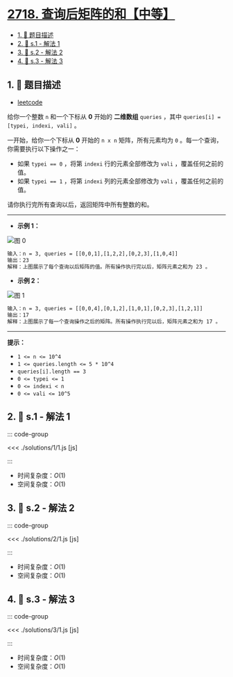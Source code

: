# [2718. 查询后矩阵的和【中等】](https://github.com/tnotesjs/TNotes.leetcode/tree/main/notes/2718.%20%E6%9F%A5%E8%AF%A2%E5%90%8E%E7%9F%A9%E9%98%B5%E7%9A%84%E5%92%8C%E3%80%90%E4%B8%AD%E7%AD%89%E3%80%91)

<!-- region:toc -->

- [1. 📝 题目描述](#1--题目描述)
- [2. 🎯 s.1 - 解法 1](#2--s1---解法-1)
- [3. 🎯 s.2 - 解法 2](#3--s2---解法-2)
- [4. 🎯 s.3 - 解法 3](#4--s3---解法-3)

<!-- endregion:toc -->

## 1. 📝 题目描述

- [leetcode](https://leetcode.cn/problems/sum-of-matrix-after-queries/)

给你一个整数 `n` 和一个下标从 **0** 开始的 **二维数组** `queries` ，其中 `queries[i] = [typei, indexi, vali]` 。

一开始，给你一个下标从 **0** 开始的 `n x n` 矩阵，所有元素均为 `0` 。每一个查询，你需要执行以下操作之一：

- 如果 `typei == 0` ，将第 `indexi` 行的元素全部修改为 `vali` ，覆盖任何之前的值。
- 如果 `typei == 1` ，将第 `indexi` 列的元素全部修改为 `vali` ，覆盖任何之前的值。

请你执行完所有查询以后，返回矩阵中所有整数的和。

---

- **示例 1：**

![图 0](https://cdn.jsdelivr.net/gh/tnotesjs/imgs@main/2025-09-27-23-26-37.png)

```txt
输入：n = 3, queries = [[0,0,1],[1,2,2],[0,2,3],[1,0,4]]
输出：23
解释：上图展示了每个查询以后矩阵的值。所有操作执行完以后，矩阵元素之和为 23 。
```

- **示例 2：**

![图 1](https://cdn.jsdelivr.net/gh/tnotesjs/imgs@main/2025-09-27-23-26-42.png)

```txt
输入：n = 3, queries = [[0,0,4],[0,1,2],[1,0,1],[0,2,3],[1,2,1]]
输出：17
解释：上图展示了每一个查询操作之后的矩阵。所有操作执行完以后，矩阵元素之和为 17 。
```

---

**提示：**

- `1 <= n <= 10^4`
- `1 <= queries.length <= 5 * 10^4`
- `queries[i].length == 3`
- `0 <= typei <= 1`
- `0 <= indexi < n`
- `0 <= vali <= 10^5`

## 2. 🎯 s.1 - 解法 1

::: code-group

<<< ./solutions/1/1.js [js]

:::

- 时间复杂度：$O(1)$
- 空间复杂度：$O(1)$

## 3. 🎯 s.2 - 解法 2

::: code-group

<<< ./solutions/2/1.js [js]

:::

- 时间复杂度：$O(1)$
- 空间复杂度：$O(1)$

## 4. 🎯 s.3 - 解法 3

::: code-group

<<< ./solutions/3/1.js [js]

:::

- 时间复杂度：$O(1)$
- 空间复杂度：$O(1)$
